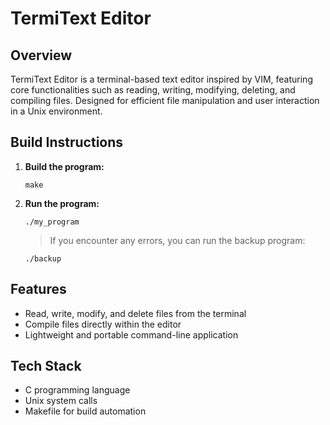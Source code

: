 # TermiText Editor

## Overview

TermiText Editor is a terminal-based text editor inspired by VIM, featuring core functionalities such as reading, writing, modifying, deleting, and compiling files. Designed for efficient file manipulation and user interaction in a Unix environment.

## Build Instructions

1. **Build the program:**
   ```
   make
   ```

2. **Run the program:**
   ```
   ./my_program
   ```

   > If you encounter any errors, you can run the backup program:
   ```
   ./backup
   ```

## Features

- Read, write, modify, and delete files from the terminal
- Compile files directly within the editor
- Lightweight and portable command-line application

## Tech Stack

- C programming language
- Unix system calls
- Makefile for build automation